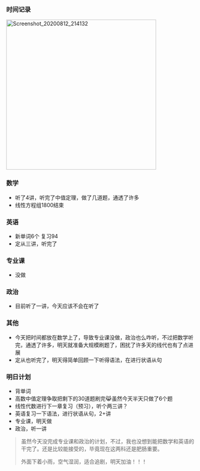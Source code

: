 ### 时间记录

<img src="https://raw.githubusercontent.com/Kong-PR/Typora-picture/master/img/Screenshot_20200812_214132.jpg" alt="Screenshot_20200812_214132" width=400 />

### 数学

- 听了4讲，听完了中值定理，做了几道题，通透了许多
- 线性方程组1800结束

### 英语

- 新单词6个 复习94
- 定从三讲，听完了

### 专业课

- 没做

### 政治

- 目前听了一讲，今天应该不会在听了

### 其他

- 今天把时间都放在数学上了，导致专业课没做，政治也么咋听，不过把数学听完，通透了许多，明天就准备大规模刷题了，困扰了许多天的线代也有了点进展
- 定从也听完了，明天得简单回顾一下听得语法，在进行状语从句

### 明日计划

- 背单词
- 高数中值定理争取把剩下的30道题刷完:joy_cat:虽然今天半天只做了6个题
- 线性代数进行下一章复习（预习），听个两三讲？
- 英语复习一下语法，进行状语从句，2+讲
- 专业课，明天做
- 政治，听一讲

> 虽然今天没完成专业课和政治的计划，不过，我也没想到能把数学和英语的干完了。还是比较能接受的，毕竟现在这两科还是肥肠重要。
>
> 外面下着小雨，空气湿润，适合追剧，明天加油！！！